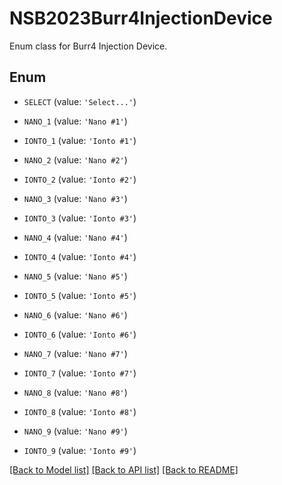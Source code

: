 # NSB2023Burr4InjectionDevice

Enum class for Burr4 Injection Device.

## Enum

* `SELECT` (value: `'Select...'`)

* `NANO_1` (value: `'Nano #1'`)

* `IONTO_1` (value: `'Ionto #1'`)

* `NANO_2` (value: `'Nano #2'`)

* `IONTO_2` (value: `'Ionto #2'`)

* `NANO_3` (value: `'Nano #3'`)

* `IONTO_3` (value: `'Ionto #3'`)

* `NANO_4` (value: `'Nano #4'`)

* `IONTO_4` (value: `'Ionto #4'`)

* `NANO_5` (value: `'Nano #5'`)

* `IONTO_5` (value: `'Ionto #5'`)

* `NANO_6` (value: `'Nano #6'`)

* `IONTO_6` (value: `'Ionto #6'`)

* `NANO_7` (value: `'Nano #7'`)

* `IONTO_7` (value: `'Ionto #7'`)

* `NANO_8` (value: `'Nano #8'`)

* `IONTO_8` (value: `'Ionto #8'`)

* `NANO_9` (value: `'Nano #9'`)

* `IONTO_9` (value: `'Ionto #9'`)

[[Back to Model list]](../README.md#documentation-for-models) [[Back to API list]](../README.md#documentation-for-api-endpoints) [[Back to README]](../README.md)


